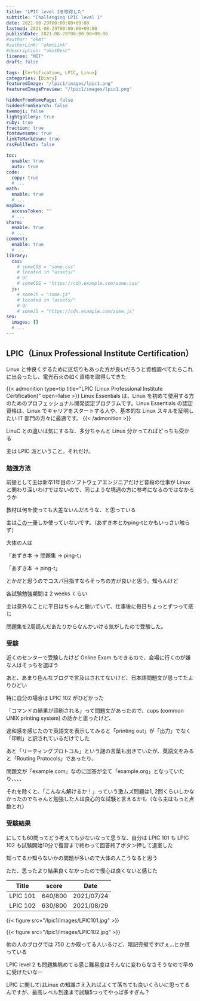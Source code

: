 ```yaml
---
title: "LPIC level 1を取得した"
subtitle: "Challenging LPIC level 1"
date: 2021-08-29T00:00:00+09:00
lastmod: 2021-08-29T00:00:00+09:00
publishDate: 2021-08-29T00:00:00+09:00
#author: "okmt"
#authorLink: "okmtLink"
#description: "okmtDesc"
license: "MIT"
draft: false

tags: [Certification, LPIC, Linux]
categories: [Diary]
featuredImage: "/lpic1/images/lpic1.png"
featuredImagePreview: "/lpic1/images/lpic1.png"

hiddenFromHomePage: false
hiddenFromSearch: false
twemoji: false
lightgallery: true
ruby: true
fraction: true
fontawesome: true
linkToMarkdown: true
rssFullText: false

toc:
  enable: true
  auto: true
code:
  copy: true
  # ...
math:
  enable: true
  # ...
mapbox:
  accessToken: ""
  # ...
share:
  enable: true
  # ...
comment:
  enable: true
  # ...
library:
  css:
    # someCSS = "some.css"
    # located in "assets/"
    # Or
    # someCSS = "https://cdn.example.com/some.css"
  js:
    # someJS = "some.js"
    # located in "assets/"
    # Or
    # someJS = "https://cdn.example.com/some.js"
seo:
  images: []
  # ...
---
```


## LPIC（Linux Professional Institute Certification）

Linux と仲良くするために区切りもあった方が良いだろうと資格調べてたらこれに出会ったし、電光石火の如く資格を取得してきた

{{< admonition type=tip title="LPIC (Linux Professional Institute Certification)" open=false >}}
Linux Essentials は、Linux を初めて使用する方のためのプロフェッショナル開発認定プログラムです。Linux Essentials の認定資格は、Linux でキャリアをスタートする人や、基本的な Linux スキルを証明したい IT 部門の方々に最適です。
{{< /admonition >}}

LinuC との違いは気にするな、多分ちゃんと Linux 分かってればどっちも受かる

主は LPIC 派ということ。それだけ。

### 勉強方法

前提として主は新卒1年目のソフトウェアエンジニアだけど普段の仕事が Linux と関わり深いわけではないので、同じような境遇の方に参考になるのではなかろうか

教材は何を使っても大差ないんだろうな、と思っている

主は[この一冊](https://www.amazon.co.jp/dp/B07TVTKW2C)しか使っていないです。（あずき本とかping-tとかもいっさい触らず）

大体の人は

「あずき本 -> 問題集 -> ping-t」

「あずき本 -> ping-t」

とかだと思うのでコスパ目指すならそっちの方が良いと思う。知らんけど

各試験勉強期間は 2 weeks くらい

主は意外なことに平日はちゃんと働いていて、仕事後に毎日ちょっとずつって感じ

問題集を2周読んだあたりからなんかいける気がしたので受験した。

### 受験

近くのセンターで受験したけど Online Exam もできるので、会場に行くのが嫌な人はそっちを選ぼう

あと、あまり色んなブログで言及はされてないけど、日本語問題文が思ってたよりひどい

特に自分の場合は LPIC 102 がひどかった

「コマンドの結果が印刷される」って問題文があったので、cups (common UNIX printing system) の話かと思ったけど、

違和感を感じたので英語文を表示してみると「printing out」が「出力」でなく「印刷」と訳されているだけでした 

あと「リーティングプロトコル」という謎の言葉も出きていたが、英語文をみると「Routing Protocols」であったり、

問題文が「example.com」なのに回答が全て「example.org」となっていたり、、、、

それを除くと、「こんなん解けるか！」っていう激ムズ問題は1, 2問くらいしかなかったのでちゃんと勉強した人は良心的な試験と言えるかも（なら主はもっと点数とれ）

### 受験結果

にしても60問ってどう考えても少ないなって思うな、自分は LPIC 101 も LPIC 102 も試験開始10分で復習まで終わって回答終了ボタン押して退室した

知ってるか知らないかの問題が多いので大体の人こうなると思う

ただ、思ったより結果良くなかったので慢心は良くないと感じた

| Title | score | Date |
| ------ | ----- | ----------- |
| LPIC 101 | 640/800 | 2021/07/24 |
| LPIC 102 | 630/800 | 2021/08/29 |

{{< figure src="/lpic1/images/LPIC101.jpg" >}}

{{< figure src="/lpic1/images/LPIC102.jpg" >}}

他の人のブログでは 750 とか取ってる人いるけど、暗記完璧ですげぇ...とか思っている

LPIC level 2 も問題集眺めてる感じ難易度はそんなに変わらなさそうなので早めに受けたいなー

LPIC に関してはLinux の知識さえ入ればよくて落ちても良いくらいに思ってるんですが、最高レベル到達まで試験5つってやっぱ多すぎん？

